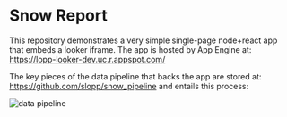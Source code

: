 # Snow Report

This repository demonstrates a very simple single-page node+react app that embeds a looker iframe. The app is hosted by App Engine at: https://lopp-looker-dev.uc.r.appspot.com/ 

The key pieces of the data pipeline that backs the app are stored at: https://github.com/slopp/snow_pipeline and entails this process:

![data pipeline](https://storage.googleapis.com/snow-data-artifacts/SnoCountry.png)
